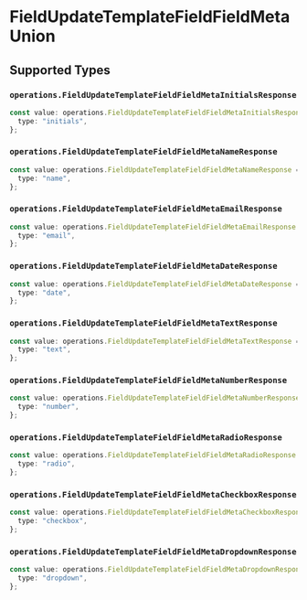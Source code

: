 # FieldUpdateTemplateFieldFieldMetaUnion


## Supported Types

### `operations.FieldUpdateTemplateFieldFieldMetaInitialsResponse`

```typescript
const value: operations.FieldUpdateTemplateFieldFieldMetaInitialsResponse = {
  type: "initials",
};
```

### `operations.FieldUpdateTemplateFieldFieldMetaNameResponse`

```typescript
const value: operations.FieldUpdateTemplateFieldFieldMetaNameResponse = {
  type: "name",
};
```

### `operations.FieldUpdateTemplateFieldFieldMetaEmailResponse`

```typescript
const value: operations.FieldUpdateTemplateFieldFieldMetaEmailResponse = {
  type: "email",
};
```

### `operations.FieldUpdateTemplateFieldFieldMetaDateResponse`

```typescript
const value: operations.FieldUpdateTemplateFieldFieldMetaDateResponse = {
  type: "date",
};
```

### `operations.FieldUpdateTemplateFieldFieldMetaTextResponse`

```typescript
const value: operations.FieldUpdateTemplateFieldFieldMetaTextResponse = {
  type: "text",
};
```

### `operations.FieldUpdateTemplateFieldFieldMetaNumberResponse`

```typescript
const value: operations.FieldUpdateTemplateFieldFieldMetaNumberResponse = {
  type: "number",
};
```

### `operations.FieldUpdateTemplateFieldFieldMetaRadioResponse`

```typescript
const value: operations.FieldUpdateTemplateFieldFieldMetaRadioResponse = {
  type: "radio",
};
```

### `operations.FieldUpdateTemplateFieldFieldMetaCheckboxResponse`

```typescript
const value: operations.FieldUpdateTemplateFieldFieldMetaCheckboxResponse = {
  type: "checkbox",
};
```

### `operations.FieldUpdateTemplateFieldFieldMetaDropdownResponse`

```typescript
const value: operations.FieldUpdateTemplateFieldFieldMetaDropdownResponse = {
  type: "dropdown",
};
```

